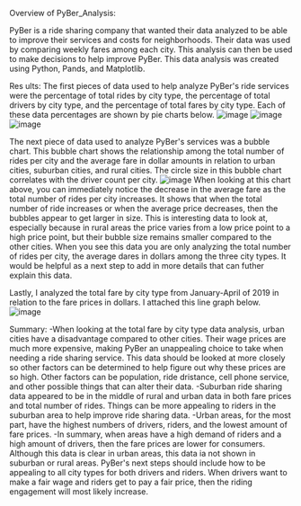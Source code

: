 Overview of PyBer_Analysis:

PyBer is a ride sharing company that wanted their data analyzed to be able to improve their services and costs for neighborhoods. Their data was used by comparing weekly fares among each city. This analysis can then be used to make decisions to help improve PyBer. This data analysis was created using Python, Pands, and Matplotlib.

Res ults:
The first pieces of data used to help analyze PyBer's ride services were the percentage of total rides by city type, the percentage of total drivers by city type, and the percentage of total fares by city type. Each of these data percentages are shown by pie charts below.
![image](https://user-images.githubusercontent.com/103377635/170876808-af6e1195-3406-4848-aa97-63cbba15d525.png)
![image](https://user-images.githubusercontent.com/103377635/170876839-77f883cf-52ea-4906-99b2-29b09c6f4720.png)
![image](https://user-images.githubusercontent.com/103377635/170876862-61e99976-872d-46c0-805e-3e47817f31d1.png)

The next piece of data used to analyze PyBer's services was a bubble chart. This bubble chart shows the relationship among the total number of rides per city and the average fare in dollar amounts in relation to urban cities, suburban cities, and rural cities. The circle size in this bubble chart correlates with the driver count per city.
![image](https://user-images.githubusercontent.com/103377635/170877092-385eed90-8ea8-4f71-9418-55b45ed2a110.png)
When looking at this chart above, you can immediately notice the decrease in the average fare as the total number of rides per city increases. It shows that when the total number of ride increases or when the average price decreases, then the bubbles appear to get larger in size. This is interesting data to look at, especially because in rural areas the price varies from a low price point to a high price point, but their bubble size remains smaller compared to the other cities. When you see this data you are only analyzing the total number of rides per city, the average dares in dollars among the three city types. It would be helpful as a next step to add in more details that can futher explain this data.

Lastly, I analyzed the total fare by city type from January-April of 2019 in relation to the fare prices in dollars. I attached this line graph below.
![image](https://user-images.githubusercontent.com/103377635/170877434-b9b1b945-351a-42ab-968a-227c94584f8a.png)

Summary:
-When looking at the total fare by city type data analysis, urban cities have a disadvantage compared to other cities. Their wage prices are much more expensive, making PyBer an unappealing choice to take when needing a ride sharing service. This data should be looked at more closely so other factors can be determined to help figure out why these prices are so high. Other factors can be population, ride dristance, cell phone service, and other possible things that can alter their data. 
-Suburban ride sharing data appeared to be in the middle of rural and urban data in both fare prices and total number of rides. Things can be more appealing to riders in the suburban area to help improve ride sharing data.
-Urban areas, for the most part, have the highest numbers of drivers, riders, and the lowest amount of fare prices.
-In summary, when areas have a high demand of riders and a high amount of drivers, then the fare prices are lower for consumers. Although this data is clear in urban areas, this data ia not shown in suburban or rural areas. PyBer's next steps should include how to be appealing to all city types for both drivers and riders. When drivers want to make a fair wage and riders get to pay a fair price, then the riding engagement will most likely increase.
